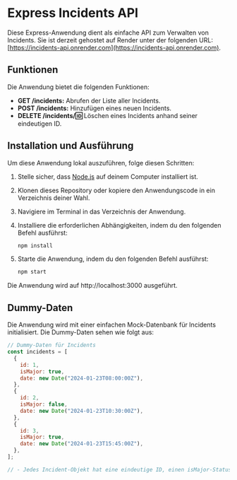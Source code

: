 # Express Incidents API

Diese Express-Anwendung dient als einfache API zum Verwalten von Incidents. Sie ist derzeit gehostet auf Render unter der folgenden URL: [https://incidents-api.onrender.com](https://incidents-api.onrender.com).

## Funktionen

Die Anwendung bietet die folgenden Funktionen:

- **GET /incidents:** Abrufen der Liste aller Incidents.
- **POST /incidents:** Hinzufügen eines neuen Incidents.
- **DELETE /incidents/:id:** Löschen eines Incidents anhand seiner eindeutigen ID.

## Installation und Ausführung

Um diese Anwendung lokal auszuführen, folge diesen Schritten:

1. Stelle sicher, dass [Node.js](https://nodejs.org/) auf deinem Computer installiert ist.

2. Klonen dieses Repository oder kopiere den Anwendungscode in ein Verzeichnis deiner Wahl.

3. Navigiere im Terminal in das Verzeichnis der Anwendung.

4. Installiere die erforderlichen Abhängigkeiten, indem du den folgenden Befehl ausführst:

   ```bash
   npm install
5. Starte die Anwendung, indem du den folgenden Befehl ausführst:

   ```bash
   npm start
Die Anwendung wird auf http://localhost:3000 ausgeführt.

## Dummy-Daten

Die Anwendung wird mit einer einfachen Mock-Datenbank für Incidents initialisiert. Die Dummy-Daten sehen wie folgt aus:

```javascript
// Dummy-Daten für Incidents
const incidents = [
  {
    id: 1,
    isMajor: true,
    date: new Date("2024-01-23T08:00:00Z"),
  },
  {
    id: 2,
    isMajor: false,
    date: new Date("2024-01-23T10:30:00Z"),
  },
  {
    id: 3,
    isMajor: true,
    date: new Date("2024-01-23T15:45:00Z"),
  },
];

// - Jedes Incident-Objekt hat eine eindeutige ID, einen isMajor-Status und ein Datum.

